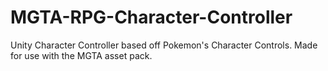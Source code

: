 # MGTA-RPG-Character-Controller
Unity Character Controller based off Pokemon's Character Controls. Made for use with the MGTA asset pack.
